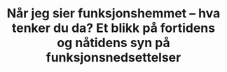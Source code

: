 ---
layout: "event.html"
title: "Når jeg sier funksjonshemmet – hva tenker du da? Et blikk på fortidens og nåtidens syn på funksjonsnedsettelser"
titleShort: "Et blikk på fortidens og nåtidens syn på funksjonsnedsettelser"
summary: ""
event-date: 2025-05-15T09:00
event-date-end: 2025-05-15T09:15
speakers: 
  - name: Miriam Nes Begnum
    role: Produktleder i Nav
delta: "https://delta.nav.no/event/96d40a54-ba17-4971-a3ac-9962acf70600"
---